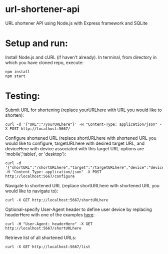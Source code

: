 # url-shortener-api
URL shortener API using Node.js with Express framework and SQLite

# Setup and run:
Install Node.js and cURL (if haven't already). In terminal, from directory in which you have cloned repo, execute:
```
npm install
npm start
```

# Testing:
Submit URL for shortening (replace yourURLhere with URL you would like to shorten):
```
curl -d '{"URL":"/yourURLhere"}' -H "Content-Type: application/json" -X POST http://localhost:5667/
```

Configure shortened URL (replace shortURLhere with shortened URL you would like to configure, targetURLhere with desired target URL, and deviceHere with device associated with this target URL-options are 'mobile','tablet', or 'desktop'):
```
curl -d '{"shortURL":"/shortURLhere","target":"/targetURLhere","device":"deviceHere"}' -H "Content-Type: application/json" -X POST http://localhost:5667/configure
```

Navigate to shortened URL (replace shortURLhere with shortened URL you would like to navigate to):
```
curl -X GET http://localhost:5667/shortURLhere
```
Optional-specify User-Agent header to define user device by replacing headerHere with one of the examples [here](https://deviceatlas.com/blog/list-of-user-agent-strings):
```
curl -H "User-Agent: headerHere" -X GET http://localhost:5667/shortURLhere
```

Retrieve list of all shortened URLs:
```
curl -X GET http://localhost:5667/list
```
  
